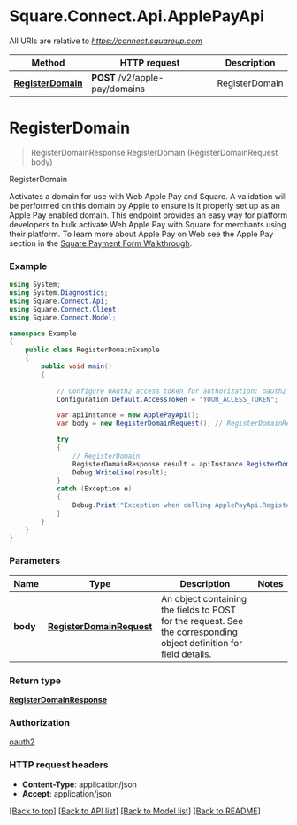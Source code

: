 # Square.Connect.Api.ApplePayApi

All URIs are relative to *https://connect.squareup.com*

Method | HTTP request | Description
------------- | ------------- | -------------
[**RegisterDomain**](ApplePayApi.md#registerdomain) | **POST** /v2/apple-pay/domains | RegisterDomain


<a name="registerdomain"></a>
# **RegisterDomain**
> RegisterDomainResponse RegisterDomain (RegisterDomainRequest body)

RegisterDomain

Activates a domain for use with Web Apple Pay and Square. A validation will be performed on this domain by Apple to ensure is it properly set up as an Apple Pay enabled domain.  This endpoint provides an easy way for platform developers to bulk activate Web Apple Pay with Square for merchants using their platform.  To learn more about Apple Pay on Web see the Apple Pay section in the [Square Payment Form Walkthrough](/docs/payment-form/payment-form-walkthrough).

### Example
```csharp
using System;
using System.Diagnostics;
using Square.Connect.Api;
using Square.Connect.Client;
using Square.Connect.Model;

namespace Example
{
    public class RegisterDomainExample
    {
        public void main()
        {
            
            // Configure OAuth2 access token for authorization: oauth2
            Configuration.Default.AccessToken = "YOUR_ACCESS_TOKEN";

            var apiInstance = new ApplePayApi();
            var body = new RegisterDomainRequest(); // RegisterDomainRequest | An object containing the fields to POST for the request.  See the corresponding object definition for field details.

            try
            {
                // RegisterDomain
                RegisterDomainResponse result = apiInstance.RegisterDomain(body);
                Debug.WriteLine(result);
            }
            catch (Exception e)
            {
                Debug.Print("Exception when calling ApplePayApi.RegisterDomain: " + e.Message );
            }
        }
    }
}
```

### Parameters

Name | Type | Description  | Notes
------------- | ------------- | ------------- | -------------
 **body** | [**RegisterDomainRequest**](RegisterDomainRequest.md)| An object containing the fields to POST for the request.  See the corresponding object definition for field details. | 

### Return type

[**RegisterDomainResponse**](RegisterDomainResponse.md)

### Authorization

[oauth2](../README.md#oauth2)

### HTTP request headers

 - **Content-Type**: application/json
 - **Accept**: application/json

[[Back to top]](#) [[Back to API list]](../README.md#documentation-for-api-endpoints) [[Back to Model list]](../README.md#documentation-for-models) [[Back to README]](../README.md)

